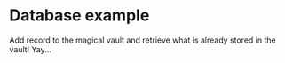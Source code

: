 # Database example

Add record to the magical vault and retrieve what is already stored in the vault! Yay...
